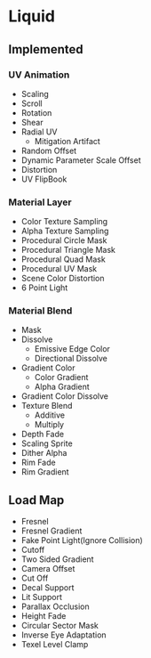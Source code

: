 # Liquid
## Implemented
### UV Animation
- Scaling
- Scroll
- Rotation
- Shear
- Radial UV
    - Mitigation Artifact
- Random Offset
- Dynamic Parameter Scale Offset
- Distortion
- UV FlipBook
### Material Layer
- Color Texture Sampling
- Alpha Texture Sampling
- Procedural Circle Mask
- Procedural Triangle Mask
- Procedural Quad Mask
- Procedural UV Mask
- Scene Color Distortion
- 6 Point Light
### Material Blend
- Mask
- Dissolve
    - Emissive Edge Color
    - Directional Dissolve
- Gradient Color
    - Color Gradient
    - Alpha Gradient
- Gradient Color Dissolve
- Texture Blend
    - Additive
    - Multiply
- Depth Fade
- Scaling Sprite
- Dither Alpha
- Rim Fade
- Rim Gradient
## Load Map
- Fresnel
- Fresnel Gradient
- Fake Point Light(Ignore Collision)
- Cutoff
- Two Sided Gradient
- Camera Offset
- Cut Off
- Decal Support
- Lit Support
- Parallax Occlusion
- Height Fade
- Circular Sector Mask
- Inverse Eye Adaptation
- Texel Level Clamp